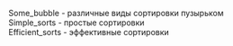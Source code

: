 Some_bubble - различные виды сортировки пузырьком </br>
Simple_sorts  - простые сортировки </br>
Efficient_sorts - эффективные сортировки